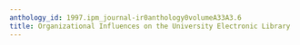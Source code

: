 ```yaml
---
anthology_id: 1997.ipm_journal-ir0anthology0volumeA33A3.6
title: Organizational Influences on the University Electronic Library
---
```


